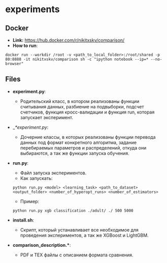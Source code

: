 # experiments

## Docker

* __Link:__ https://hub.docker.com/r/nikitxskv/comparison/
* __How to run__:

```
docker run --workdir /root -v <path_to_local_folder>:/root/shared -p 80:8888 -it nikitxskv/comparison sh -c "ipython notebook --ip=* --no-browser"
```

## Files

* __experiment.py__:
	* Родительский класс, в котором реализованы функции считывания данных, разбиение на подвыборки, подсчет счетчиков, функция кросс-валидации и функция run, которая запускает эксперимент.

* __\*_experiment.py__:
	* Дочерние классы, в которых реализованы функции перевода данных под формат конкретного алгоритма, задание перебираемых параметров и распределений, откуда они выбираются, а так же функции запуска обучения.

* __run.py__:
	* Файл запуска экспериментов.
	* Как запускать:
	```
	python run.py <model> <learning_task> <path_to_dataset> <output_folder> <number_of_hyperopt_runs> <number_of_estimators>
	```
	* Пример:
	```
	python run.py xgb classification ./adult/ ./ 500 5000
	```

* __install.sh__:
	* Скрипт, который устанавливает все необходимое для проведения экспериментов, а так же XGBoost и LightGBM.

* __comparison_description.\*__:
	* PDF и TEX файлы с описанием формата сравнения.